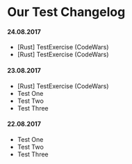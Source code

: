 # Our Test Changelog

#### 24.08.2017

* [Rust] TestExercise (CodeWars)
* [Rust] TestExercise (CodeWars)

#### 23.08.2017

* [Rust] TestExercise (CodeWars)
* Test One
* Test Two
* Test Three

#### 22.08.2017

* Test One
* Test Two
* Test Three
